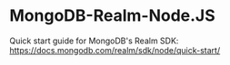 # MongoDB-Realm-Node.JS
 Quick start guide for MongoDB's Realm SDK: https://docs.mongodb.com/realm/sdk/node/quick-start/
